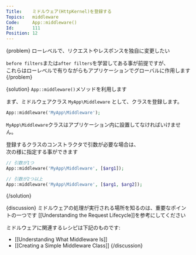 ```yaml
---
Title:    ミドルウェア(HttpKernel)を登録する
Topics:   middleware
Code:     App::middleware()
Id:       111
Position: 12
---
```


{problem}
ローレベルで、リクエストやレスポンスを独自に変更したい

`before filters`または`after filters`を学習してある事が前提ですが、  
これらはローレベルで有りながらもアプリケーションでグローバルに作用します
{/problem}

{solution}
`App::middleware()`メソッドを利用します

まず、ミドルウェアクラス `MyApp\Middleware` として、クラスを登録します。

```php
App::middleware('MyApp\Middleware');
```

`MyApp\Middleware`クラスはアプリケーション内に設置してなければいけません。

登録するクラスのコンストラクタで引数が必要な場合は、  
次の様に指定する事ができます

```php
// 引数が1つ
App::middleware('MyApp\Middleware', [$arg1]);

// 引数が2つ以上
App::middleware('MyApp\Middleware', [$arg1, $arg2]);
```
{/solution}

{discussion}
ミドルウェアの処理が実行される場所を知るのは、重要なポイントの一つです
[[Understanding the Request Lifecycle]]を参考にしてください  

ミドルウェアに関連するレシピは下記のものです:

* [[Understanding What Middleware Is]]
* [[Creating a Simple Middleware Class]]
{/discussion}

